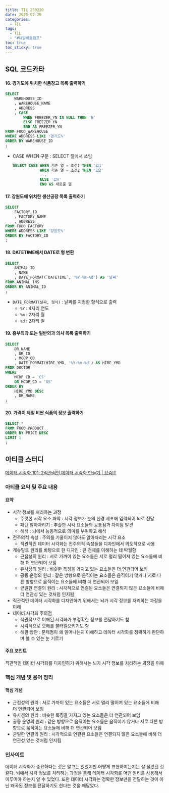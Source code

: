 ```yaml
---
title: TIL 250220
date: 2025-02-20
categories:
  - TIL
tags:
  - TIL
  - "#내일배움캠프"
toc: true
toc_sticky: true
---
```

## SQL 코드카타

#### 16. 경기도에 위치한 식품창고 목록 출력하기
```sql
SELECT
    WAREHOUSE_ID
    , WAREHOUSE_NAME
    , ADDRESS
    , CASE 
        WHEN FREEZER_YN IS NULL THEN 'N'
        ELSE FREEZER_YN
        END AS FREEZER_YN
FROM FOOD_WAREHOUSE
WHERE ADDRESS LIKE '경기도%'
ORDER BY WAREHOUSE_ID
;
```
- CASE WHEN 구문 : SELECT 절에서 쓰임
	```sql
	SELECT CASE WHEN 기존 열 = 조건1 THEN '값1'
				WHEN 기존 열 = 조건2 THEN '값2'
				...
				ELSE '값n'
				END AS 새로운 열
	```
	
#### 17. 강원도에 위치한 생산공장 목록 출력하기
```sql
SELECT
    FACTORY_ID
    , FACTORY_NAME
    , ADDRESS
FROM FOOD_FACTORY
WHERE ADDRESS LIKE '강원도%'
ORDER BY FACTORY_ID
;
```

#### 18. DATETIME에서 DATE로 형 변환
```sql
SELECT
    ANIMAL_ID
    , NAME
    , DATE_FORMAT(`DATETIME`, '%Y-%m-%d') AS '날짜'
FROM ANIMAL_INS
ORDER BY ANIMAL_ID
;
```
- ```DATE_FORMAT(날짜, 형식)``` : 날짜를 지정한 형식으로 출력
	- ```%Y``` : 4자리 연도
	- ```%m``` : 2자리 월
	- ```%d``` : 2자리 일

#### 19. 흉부외과 또는 일반외과 의사 목록 출력하기
```sql
SELECT
    DR_NAME
    , DR_ID
    , MCDP_CD
    , DATE_FORMAT(HIRE_YMD, '%Y-%m-%d') AS HIRE_YMD
FROM DOCTOR
WHERE 
    MCDP_CD = 'CS'
    OR MCDP_CD = 'GS'
ORDER BY
    HIRE_YMD DESC
    , DR_NAME
;
```

#### 20. 가격이 제일 비싼 식품의 정보 출력하기
```sql
SELECT *
FROM FOOD_PRODUCT
ORDER BY PRICE DESC
LIMIT 1
;
```

## 아티클 스터디

[데이터 시각화 101: 2직관적인 데이터 시각화 만들기 | 요즘IT](https://yozm.wishket.com/magazine/detail/1792/)
### 아티클 요약 및 주요 내용
#### 요약
- 시각 정보를 처리하는 과정
	- 뚜렷한 시각 요소 파악 : 시각 정보가 눈의 신경 세포에 입력되어 뇌로 전달
	-  패턴 알아차리기 : 추출한 시각 요소들의 공통점과 차이점 발견
	-  해석 : 뇌에서 능동적으로 의미를 부여하고 해석
- 전주의적 속성 : 주의를 기울이지 않아도 알아차리는 시각 요소
	- 직관적인 데이터 시각화는 전주의적 속성들을 디자인에서 의도적으로 사용
- 게슈탈트 원리를 바탕으로 한 디자인 : 큰 전체를 이해하는 데 탁월함
	- 근접성의 원리 : 서로 가까이 있는 요소들은 서로 멀리 떨어져 있는 요소들에 비해 더 연관되어 보임
	- 유사성의 원리 : 비슷한 특징을 가지고 있는 요소들은 더 연관되어 보임
	- 공동 운명의 원리 : 같은 방향으로 움직이는 요소들은 움직이기 않거나 서로 다른 방향으로 움직이는 요소들에 비해 더 연관되어 보임
	- 균일한 연결의 원리 : 시각적으로 연결된 요소들은 연결되지 않은 요소들에 비해 더 연관성 있는 것처럼 인지됨
- 직관적인 데이터 시각화를 디자인하기 위해서는 뇌가 시각 정보를 처리하는 과정을 이해
- 데이터 시각화 주의점
	- 직관적으로 이해된 시각화가 부정확한 정보를 전달하기도 함
	- 시각적으로 오해를 불러일으키기도 함
	- 해결 방안 : 문제점이 왜 일어나는지 이해하고 데이터 시각화를 정확하게 판단하며 볼 수 있는 눈 기르기
#### 주요 포인트 
직관적인 데이터 시각화를 디자인하기 위해서는 뇌가 시각 정보를 처리하는 과정을 이해

### 핵심 개념 및 용어 정리
#### 핵심 개념
- 근접성의 원리 : 서로 가까이 있는 요소들은 서로 멀리 떨어져 있는 요소들에 비해 더 연관되어 보임
- 유사성의 원리 : 비슷한 특징을 가지고 있는 요소들은 더 연관되어 보임
- 공동 운명의 원리 : 같은 방향으로 움직이는 요소들은 움직이기 않거나 서로 다른 방향으로 움직이는 요소들에 비해 더 연관되어 보임
- 균일한 연결의 원리 : 시각적으로 연결된 요소들은 연결되지 않은 요소들에 비해 더 연관성 있는 것처럼 인지됨

### 인사이트
데이터 시각화가 중요하다는 것은 알고는 있었지만 어떻게 표현하지는지는 잘 몰랐던 것 같다. 뇌에서 시각 정보를 처리하는 과정을 통해 데이터 시각화를 어떤 원리를 사용해서 이루어야 하는지 알 수 있었다. 또한 데이터 시각화는 정확한 정보만을 전달하는 것이 아닌 왜곡된 정보를 전달하기도 한다는 것을 깨달았다.